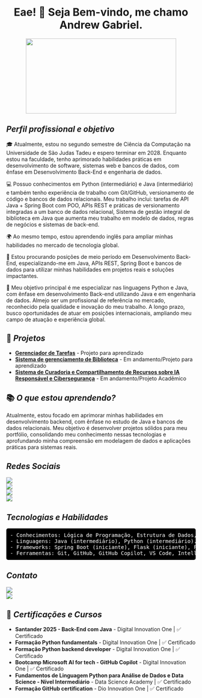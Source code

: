 <h1 align="center">Eae! 👋 Seja Bem-vindo, me chamo Andrew Gabriel.</h1>

<p align="center">
  <img src="https://i.pinimg.com/originals/21/9a/09/219a09d5c2d9e50e4c2d20c9a03e09af.gif" width="400" height="200">
</p>

## ___Perfil profissional e objetivo___

🎓 Atualmente, estou no segundo semestre de Ciência da Computação na Universidade de São Judas Tadeu e espero terminar em 2028. Enquanto estou na faculdade, tenho aprimorado habilidades práticas em desenvolvimento de software, sistemas web e bancos de dados, com ênfase em Desenvolvimento Back-End e engenharia de dados. 

💻 Possuo conhecimentos em Python (intermediário) e Java (intermediário) e também tenho experiência de trabalho com Git/GitHub, versionamento de código e bancos de dados relacionais. Meu trabalho inclui: tarefas de API Java + Spring Boot com POO, APIs REST e práticas de versionamento integradas a um banco de dados relacional, Sistema de gestão integral de biblioteca em Java que aumenta meu trabalho em modelo de dados, regras de negócios e sistemas de back-end. 

🌍 Ao mesmo tempo, estou aprendendo inglês para ampliar minhas habilidades no mercado de tecnologia global. 

🚀 Estou procurando posições de meio período em Desenvolvimento Back-End, especializando-me em Java, APIs REST, Spring Boot e bancos de dados para utilizar minhas habilidades em projetos reais e soluções impactantes.

📌 Meu objetivo principal é me especializar nas linguagens Python e Java, com ênfase em desenvolvimento Back-end utilizando Java e em engenharia de dados. Almejo ser um profissional de referência no mercado, reconhecido pela qualidade e inovação do meu trabalho. A longo prazo, busco oportunidades de atuar em posições internacionais, ampliando meu campo de atuação e experiência global.

## 📂 _Projetos_

- **[Gerenciador de Tarefas](https://github.com/AndrewGRM/gerenciador-tarefas-api)** - Projeto para aprendizado 
- **[Sistema de gerenciamento de Biblioteca](https://github.com/AndrewGRM/Sistema-gerenciamento-biblioteca)** - Em andamento/Projeto para aprendizado
- **[Sistema de Curadoria e Compartilhamento de Recursos sobre IA Responsável e Cibersegurança](https://github.com/ogneresj/projetoA3)** - Em andamento/Projeto Acadêmico

## 📚 ___O que estou aprendendo?___

Atualmente, estou focado em aprimorar minhas habilidades em desenvolvimento backend, com ênfase no estudo de Java e bancos de dados relacionais. Meu objetivo é desenvolver projetos sólidos para meu portfólio, consolidando meu conhecimento nessas tecnologias e aprofundando minha compreensão em modelagem de dados e aplicações práticas para sistemas reais.

## ___Redes Sociais___

<p>
  <a href="https://www.linkedin.com/in/andrewgrm">
    <img src="https://img.shields.io/badge/LinkedIn-0077B5?style=for-the-badge&logo=linkedin&logoColor=white">
  </a>  
  <br>
  <a href="https://github.com/AndrewGRM">
    <img src="https://img.shields.io/badge/GitHub-100000?style=for-the-badge&logo=github&logoColor=white">
  </a>  
  <br>
  <a href="https://discord.com/channels/@nolckz/">
    <img src="https://img.shields.io/badge/Discord-7289DA?style=for-the-badge&logo=discord&logoColor=white">
  </a>  
  <br>
  <a href="https://www.instagram.com/andrew_grm/">
    <img src="https://img.shields.io/badge/Instagram-%23E4405F?style=for-the-badge&logo=instagram&logoColor=white">
  </a>  
</p>

## ___Tecnologias e Habilidades___

<pre style="background-color: black; color: white; padding: 10px; border-radius: 5px;">
- Conhecimentos: Lógica de Programação, Estrutura de Dados, Desenvolvimento de APIs, Versionamento de Código
- Linguagens: Java (intermediário), Python (intermediário).
- Frameworks: Spring Boot (iniciante), Flask (iniciante), FastAPI (iniciante)
- Ferramentas: Git, GitHub, GitHub Copilot, VS Code, IntelliJ, Insomnia, Excel.
</pre>

## ___Contato___
<p>
  <a href="mailto:andrew.grm15@gmail.com">
    <img src="https://img.shields.io/badge/Gmail-andrew.grm15@gmail.com-red">
  </a>  
  <br>
  <a href="https://www.linkedin.com/in/andrewgrm">
    <img src="https://img.shields.io/badge/LinkedIn-Andrew%20Gabriel-blue">
  </a>  
</p>

## 📜 ___Certificações e Cursos___
- **Santander 2025 - Back-End com Java** - Digital Innovation One | ✅ Certificado
- **Formação Python fundamentals** - Digital Innovation One | ✅ Certificado
- **Formação Python backend developer** - Digital Innovation One | ✅ Certificado
- **Bootcamp Microsoft AI for tech - GitHub Copilot** - Digital Innovation One | ✅ Certificado
- **Fundamentos de Linguagem Python para Análise de Dados e Data Science - Nível Intermediário** - Data Science Academy | ✅ Certificado
- **Formação GitHub certification** - Dio Innovation One | ✅ Certificado
